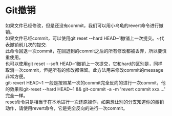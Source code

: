 # Git撤销
如果文件已经修改，但是还没有commit，我们可以用小乌龟的revert命令进行撤销。  
如果文件已经commit，可以使用git reset --hard HEAD~1撤销上一次提交。~<index>代表撤销前几次的提交.  
此命令回退一次commit，在回退到的commit之后的所有修改都被丢弃，所以要慎重使用。  
也可以使用git reset --soft HEAD~1撤销上一次提交，它和hard的区别是，同样取消一次commit，但是所有的修改都保留。此方法用来修改commit的message非常方便。  
git-revert HEAD~1 一般是按照某一次的commit完全反向的进行一次commit，他的效果和git-reset --hard HEAD~1 && git-commit -a -m 'revert commit <commitid> xxx....' 完全一样。  
reset命令只是相当于在本地进行一次还原操作，如果想让别的分支知道你的撤销动作，请使用revert命令，它是完全反向的进行一次commit。  
